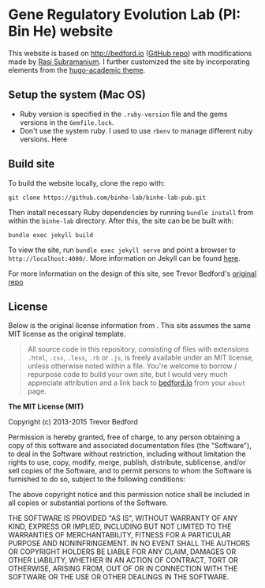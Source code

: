 # Gene Regulatory Evolution Lab (PI: Bin He) website

This website is based on <http://bedford.io> ([GitHub repo](https://github.com/blab/blotter)) with modifications made by [Rasi Subramanium](http://rasilab.org). I further customized the site by incorporating elements from the [hugo-academic theme](https://themes.gohugo.io/academic/).

## Setup the system (Mac OS)
- Ruby version is specified in the `.ruby-version` file and the gems versions in the `Gemfile.lock`.
- Don't use the system ruby. I used to use `rbenv` to manage different ruby versions. Here 
## Build site

To build the website locally, clone the repo with:

```
git clone https://github.com/binhe-lab/binhe-lab-pub.git
```

Then install necessary Ruby dependencies by running `bundle install` from within the `binhe-lab` directory.  After this, the site can be be built with:

```
bundle exec jekyll build
```

To view the site, run `bundle exec jekyll serve` and point a browser to `http://localhost:4000/`.  More information on Jekyll can be found [here](http://jekyllrb.com/).

For more information on the design of this site, see Trevor Bedford's [original repo](https://github.com/blab/blotter)
## License

Below is the original license information from [](bedford.io). This site assumes the same MIT license as the original template.

> All source code in this repository, consisting of files with extensions `.html`, `.css`, `.less`, `.rb` or `.js`, is freely available under an MIT license, unless otherwise noted within a file. You're welcome to borrow / repurpose code to build your own site, but I would very much appreciate attribution and a link back to [bedford.io](http://bedford.io) from your `about` page.

**The MIT License (MIT)**

Copyright (c) 2013-2015 Trevor Bedford

Permission is hereby granted, free of charge, to any person obtaining a copy of this software and associated documentation files (the "Software"), to deal in the Software without restriction, including without limitation the rights to use, copy, modify, merge, publish, distribute, sublicense, and/or sell copies of the Software, and to permit persons to whom the Software is furnished to do so, subject to the following conditions:

The above copyright notice and this permission notice shall be included in all copies or substantial portions of the Software.

THE SOFTWARE IS PROVIDED "AS IS", WITHOUT WARRANTY OF ANY KIND, EXPRESS OR IMPLIED, INCLUDING BUT NOT LIMITED TO THE WARRANTIES OF MERCHANTABILITY, FITNESS FOR A PARTICULAR PURPOSE AND NONINFRINGEMENT. IN NO EVENT SHALL THE AUTHORS OR COPYRIGHT HOLDERS BE LIABLE FOR ANY CLAIM, DAMAGES OR OTHER LIABILITY, WHETHER IN AN ACTION OF CONTRACT, TORT OR OTHERWISE, ARISING FROM, OUT OF OR IN CONNECTION WITH THE SOFTWARE OR THE USE OR OTHER DEALINGS IN THE SOFTWARE.
